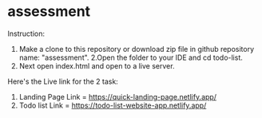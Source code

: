 # assessment

Instruction:

1. Make a clone to this repository or download zip file in github repository name: "assessment".
   2.Open the folder to your IDE and cd todo-list.
2. Next open index.html and open to a live server.

Here's the Live link for the 2 task:

1. Landing Page Link = https://quick-landing-page.netlify.app/
2. Todo list Link = https://todo-list-website-app.netlify.app/
